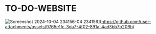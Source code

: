 # TO-DO-WEBSITE
![Screenshot 2024-10-04 234156](https://github.com/user-attachments/assets/9765e1fc-3da7-4f02-891a-4ad3bb7b206b)-04 234156](https://github.com/user-attachments/assets/9765e1fc-3da7-4f02-891a-4ad3bb7b206b)
